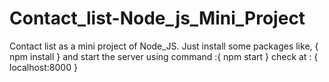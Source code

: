 # Contact_list-Node_js_Mini_Project
Contact list as a mini project of Node_JS.
Just install some packages like,
{ npm install }
and start the server using command :{ npm start }
check at : { localhost:8000 }
